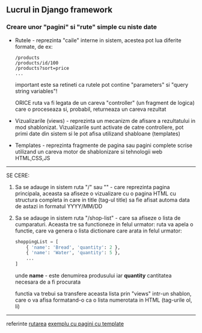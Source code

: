 ## Lucrul in Django framework

### Creare unor "pagini" si "rute" simple cu niste date
  
* Rutele - reprezinta "caile" interne in sistem, acestea pot lua diferite formate, de ex:
    
    ```
    /products
    /products/id/100
    /products?sort=price
    ...
    ```
    important este sa retineti ca rutele pot contine "parameters" si "query string variables"!

    ORICE ruta va fi legata de un careva "controller" (un fragment de logica) care o proceseaza si, probabil, returneaza un careva rezultat

* Vizualizarile (views) - reprezinta un mecanizm de afisare a rezultatului in mod shablonizat. Vizualizarile sunt activate de catre controllere, pot primi date din sistem si le pot afisa utilizand shabloane (templates)
* Templates - reprezinta fragmente de pagina sau pagini complete scrise utilizand un careva motor de shablonizare si tehnologii web HTML,CSS,JS

---

SE CERE:
1. Sa se adauge in sistem ruta "/" sau "" - care reprezinta pagina principala, aceasta sa afiseze o vizualizare cu o pagina HTML cu structura completa in care in title (tag-ul title) sa fie afisat automa data de astazi in formatul YYYY/MM/DD
2. Sa se adauge in sistem ruta "/shop-list" - care sa afiseze o lista de cumparaturi. Aceasta tre sa functioneze in felul urmator: ruta va apela o functie, care va genera o lista dictionare care arata in felul urmator:
    ```python
    shoppingList = [
        { 'name': 'Bread', 'quantity': 2 },
        { 'name': 'Water', 'quantity': 5 },
        ...
    ]
    ```
    unde **name** - este denumirea produsului iar **quantity** cantitatea necesara de a fi procurata

    functia va trebui sa transfere aceasta lista prin "views" intr-un shablon, care o va afisa formatand-o ca o lista numerotata in HTML (tag-urile ol, li)

---

referinte
[rutarea](https://docs.djangoproject.com/en/3.1/topics/http/urls/)
[exemplu cu pagini cu template](https://docs.djangoproject.com/en/3.1/intro/tutorial03/)
